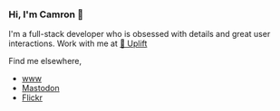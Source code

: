 ### Hi, I'm Camron 👋

I'm a full-stack developer who is obsessed with details and great user interactions. Work with me at [🚀 Uplift](https://uplift.ltd)

Find me elsewhere,
- [www](https://camronflanders.com)
- [Mastodon](https://mas.to/@camflan)
- [Flickr](https://flickr.com/camflan)

